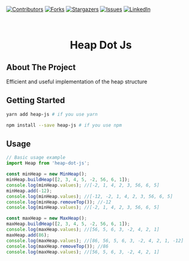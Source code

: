 <div id="top"></div>

[![Contributors][contributors-shield]][contributors-url]
[![Forks][forks-shield]][forks-url]
[![Stargazers][stars-shield]][stars-url]
[![Issues][issues-shield]][issues-url]
[![LinkedIn][linkedin-shield]][linkedin-url]



<!-- PROJECT LOGO -->
<br />
<h1 align="center">Heap Dot Js</h3>

<!-- ABOUT THE PROJECT -->
## About The Project

Efficient and useful implementation of the heap structure

## Getting Started

```bash
yarn add heap-js # if you use yarn

npm install --save heap-js # if you use npm
```

## Usage
```js
// Basic usage example
import Heap from 'heap-dot-js';

const minHeap = new MinHeap();
minHeap.buildHeap([2, 3, 4, 5, -2, 56, 6, 1]);
console.log(minHeap.values); //[-2, 1, 4, 2, 3, 56, 6, 5]
minHeap.add(-12);
console.log(minHeap.values); //[-12, -2, 1, 4, 2, 3, 56, 6, 5]
console.log(minHeap.removeTop()); //-12
console.log(minHeap.values); //[-2, 1, 4, 2, 3, 56, 6, 5]

const maxHeap = new MaxHeap();
maxHeap.buildHeap([2, 3, 4, 5, -2, 56, 6, 1]);
console.log(maxHeap.values); //[56, 5, 6, 3, -2, 4, 2, 1]
maxHeap.add(86); 
console.log(maxHeap.values); //[86, 56, 5, 6, 3, -2, 4, 2, 1, -12]
console.log(maxHeap.removeTop()); //86
console.log(maxHeap.values); //[56, 5, 6, 3, -2, 4, 2, 1]
```

<!-- MARKDOWN LINKS & IMAGES -->
<!-- https://www.markdownguide.org/basic-syntax/#reference-style-links -->
[contributors-shield]: https://img.shields.io/github/contributors/othneildrew/Best-README-Template.svg?style=for-the-badge
[contributors-url]: https://github.com/FabienInan/heapDotJs/graphs/contributors
[forks-shield]: https://img.shields.io/github/forks/othneildrew/Best-README-Template.svg?style=for-the-badge
[forks-url]: https://github.com/FabienInan/heapDotJs/network/members
[stars-shield]: https://img.shields.io/github/stars/othneildrew/Best-README-Template.svg?style=for-the-badge
[stars-url]: https://github.com/FabienInan/heapDotJs/stargazers
[issues-shield]: https://img.shields.io/github/issues/othneildrew/Best-README-Template.svg?style=for-the-badge
[issues-url]: https://github.com/FabienInan/heapDotJs/issues
[linkedin-shield]: https://img.shields.io/badge/-LinkedIn-black.svg?style=for-the-badge&logo=linkedin&colorB=555
[linkedin-url]: https://www.linkedin.com/in/fabieninan/